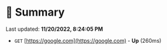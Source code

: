 # 📖 Summary
Last updated: **11/20/2022, 8:24:05 PM**

- `GET` [https://google.com](https://google.com) - **Up** (260ms)
